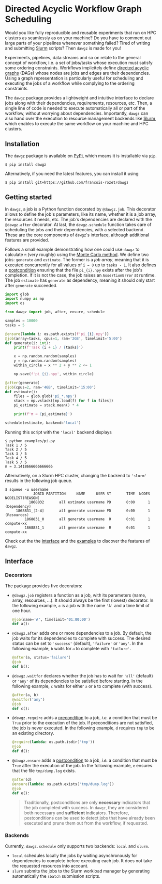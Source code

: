 # Directed Acyclic Workflow Graph Scheduling

Would you like fully reproducible and reusable experiments that run on HPC clusters as seamlessly as on your machine? Do you have to comment out large parts of your pipelines whenever something failed? Tired of writing and submitting [Slurm](https://en.wikipedia.org/wiki/Slurm_Workload_Manager) scripts? Then `dawgz` is made for you!

Experiments, pipelines, data streams and so on relate to the general concept of workflow, i.e. a set of jobs/tasks whose execution must satisfy some ordering constraints. Workflows implicitely define [directed acyclic graphs](https://en.wikipedia.org/wiki/Directed_acyclic_graph) (DAGs) whose nodes are jobs and edges are their dependencies. Using a graph representation is particularly useful for scheduling and executing the jobs of a workflow while complying to the ordering constraints.

The `dawgz` package provides a lightweight and intuitive interface to declare jobs along with their dependencies, requirements, resources, etc. Then, a single line of code is needed to execute automatically all or part of the workflow, without worrying about dependencies. Importantly, `dawgz` can also hand over the execution to resource management backends like [Slurm](https://en.wikipedia.org/wiki/Slurm_Workload_Manager), which enables to execute the same workflow on your machine and HPC clusters.

## Installation

The `dawgz` package is available on [PyPi](https://pypi.org/project/dawgz/), which means it is installable via `pip`.

```
$ pip install dawgz
```

Alternatively, if you need the latest features, you can install it using

```
$ pip install git+https://github.com/francois-rozet/dawgz
```

## Getting started

In `dawgz`, a job is a Python function decorated by `@dawgz.job`. This decorator allows to define the job's parameters, like its name, whether it is a job array, the resources it needs, etc. The job's dependencies are declared with the `@dawgz.after` decorator. At last, the `dawgz.schedule` function takes care of scheduling the jobs and their dependencies, with a selected backend. These are the core components of `dawgz`'s interface, although additional features are provided.

Follows a small example demonstrating how one could use `dawgz` to calculate `π` (very roughly) using the [Monte Carlo method](https://en.wikipedia.org/wiki/Monte_Carlo_method). We define two jobs: `generate` and `estimate`. The former is a *job array*, meaning that it is executed concurrently for all values of `i = 0` up to `tasks - 1`. It also defines a [postcondition](https://en.wikipedia.org/wiki/Postconditions) ensuring that the file `pi_{i}.npy` exists after the job's completion. If it is not the case, the job raises an `AssertionError` at runtime. The job `estimate` has `generate` as dependency, meaning it should only start after `generate` succeeded.

```python
import glob
import numpy as np
import os

from dawgz import job, after, ensure, schedule

samples = 10000
tasks = 5

@ensure(lambda i: os.path.exists(f'pi_{i}.npy'))
@job(array=tasks, cpus=1, ram='2GB', timelimit='5:00')
def generate(i: int):
    print(f'Task {i + 1} / {tasks}')

    x = np.random.random(samples)
    y = np.random.random(samples)
    within_circle = x ** 2 + y ** 2 <= 1

    np.save(f'pi_{i}.npy', within_circle)

@after(generate)
@job(cpus=2, ram='4GB', timelimit='15:00')
def estimate():
    files = glob.glob('pi_*.npy')
    stack = np.vstack([np.load(f) for f in files])
    pi_estimate = stack.mean() * 4

    print(f'π ≈ {pi_estimate}')

schedule(estimate, backend='local')
```

Running this script with the `'local'` backend displays

```
$ python examples/pi.py
Task 1 / 5
Task 2 / 5
Task 3 / 5
Task 4 / 5
Task 5 / 5
π ≈ 3.1418666666666666
```

Alternatively, on a Slurm HPC cluster, changing the backend to `'slurm'` results in the following job queue.

```
$ squeue -u username
             JOBID PARTITION     NAME     USER ST       TIME  NODES NODELIST(REASON)
           1868832       all estimate username PD       0:00      1 (Dependency)
     1868831_[2-4]       all generate username PD       0:00      1 (Resources)
         1868831_0       all generate username  R       0:01      1 compute-xx
         1868831_1       all generate username  R       0:01      1 compute-xx
```

Check out the the [interface](#Interface) and the [examples](examples/) to discover the features of `dawgz`.

## Interface

### Decorators

The package provides five decorators:

* `@dawgz.job` registers a function as a job, with its parameters (name, array, resources, ...). It should always be the first (lowest) decorator. In the following example, `a` is a job with the name `'A'` and a time limit of one hour.

    ```python
    @job(name='A', timelimit='01:00:00')
    def a():
    ```

* `@dawgz.after` adds one or more dependencies to a job. By default, the job waits for its dependencies to complete with success. The desired status can be set to `'success'` (default), `'failure'` or `'any'`. In the following example, `b` waits for `a` to complete with `'failure'`.

    ```python
    @after(a, status='failure')
    @job
    def b():
    ```

* `@dawgz.waitfor` declares whether the job has to wait for `'all'` (default) or `'any'` of its dependencies to be satisfied before starting. In the following example, `c` waits for either `a` or `b` to complete (with success).

    ```python
    @after(a, b)
    @waitfor('any')
    @job
    def c():
    ```

* `@dawgz.require` adds a [precondition](https://en.wikipedia.org/wiki/Preconditions) to a job, *i.e.* a condition that must be `True` prior to the execution of the job. If preconditions are not satisfied, the job is never executed. In the following example, `d` requires `tmp` to be an existing directory.

    ```python
    @require(lambda: os.path.isdir('tmp'))
    @job
    def d():
    ```

* `@dawgz.ensure` adds a [postcondition](https://en.wikipedia.org/wiki/Postconditions) to a job, *i.e.* a condition that must be `True` after the execution of the job. In the following example, `e` ensures that the file `tmp/dump.log` exists.

    ```python
    @after(d)
    @ensure(lambda: os.path.exists('tmp/dump.log'))
    @job
    def e():
    ```

    > Traditionally, postconditions are only **necessary** indicators that the job completed with success. In `dawgz`, they are considered both necessary and **sufficient** indicators. Therefore, postconditions can be used to detect jobs that have already been executed and prune them out from the workflow, if requested.

### Backends

Currently, `dawgz.schedule` only supports two backends: `local` and `slurm`.

* `local` schedules locally the jobs by waiting asynchronously for dependencies to complete before executing each job. It does not take the requested resources into account.
* `slurm` submits the jobs to the Slurm workload manager by generating automatically the `sbatch` submission scripts.
